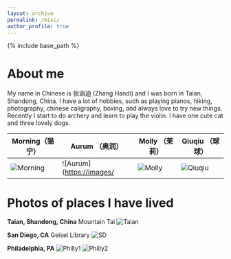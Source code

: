 ```yaml
---
layout: archive
permalink: /misc/
author_profile: true
---
```


{% include base_path %}


About me
======
My name in Chinese is 张涵迪 (Zhang Handi) and I was born in Taian, Shandong, China. I have a lot of hobbies, such as playing pianos, hiking, photography, chinese caligraphy, boxing, and always love to try new things. Recently I start to do archery and learn to play the violin. I have one cute cat and three lovely dogs. 

| Morning（猫宁）                        | Aurum    （奥润）                     | Molly （茉莉）   | Qiuqiu （球球）
| ----------------- | ----------------- | ----------------- | ----------------- |
| ![Morning](https://github.com/Handi-Zhang/Handi-Zhang.github.io/tree/master/images/IMG_1325.jpg) | ![Aurum]([https://images/](https://github.com/Handi-Zhang/Handi-Zhang.github.io/tree/master/images/IMG_0919.jpg) | ![Molly](https://github.com/Handi-Zhang/Handi-Zhang.github.io/tree/master/images/IMG_5019.jpg) |  ![Qiuqiu](https://github.com/Handi-Zhang/Handi-Zhang.github.io/tree/master/images/IMG_0632.jpg) |



Photos of places I have lived
======
**Taian, Shandong, China**
Mountain Tai
![Taian](https://github.com/Handi-Zhang/Handi-Zhang.github.io/tree/master/images//IMG_0920.JPG')

**San Diego, CA**
Geisel Library
![SD](https://github.com/Handi-Zhang/Handi-Zhang.github.io/tree/master/images//IMG_1953.JPG')

**Philadelphia, PA**
![Philly1](https://github.com/Handi-Zhang/Handi-Zhang.github.io/tree/master/images//IMG_4013.JPG')
![Philly2](https://github.com/Handi-Zhang/Handi-Zhang.github.io/tree/master/images//IMG_4294.JPG')

